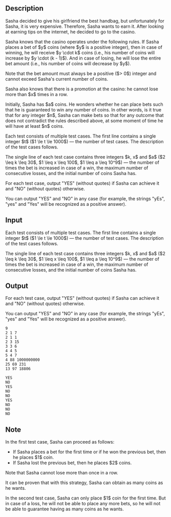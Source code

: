 ## Description

<div><p>Sasha decided to give his girlfriend the best handbag, but unfortunately for Sasha, it is very expensive. Therefore, Sasha wants to earn it. After looking at earning tips on the internet, he decided to go to the casino.</p><p>Sasha knows that the casino operates under the following rules. If Sasha places a bet of $y$ coins (where $y$ is a positive integer), then in case of winning, he will receive $y \cdot k$ coins (i.e., his number of coins will increase by $y \cdot (k - 1)$). And in case of losing, he will lose the entire bet amount (i.e., his number of coins will decrease by $y$).</p><p>Note that the bet amount must always be a positive ($&gt; 0$) integer and cannot exceed Sasha's current number of coins.</p><p>Sasha also knows that there is a promotion at the casino: he cannot lose more than $x$ times in a row.</p><p>Initially, Sasha has $a$ coins. He wonders whether he can place bets such that he is guaranteed to win any number of coins. In other words, is it true that for any integer $n$, Sasha can make bets so that for any outcome that does not contradict the rules described above, at some moment of time he will have at least $n$ coins.</p></div><div class="input-specification"><p>Each test consists of multiple test cases. The first line contains a single integer $t$ ($1 \le t \le 1000$) — the number of test cases. The description of the test cases follows.</p><p>The single line of each test case contains three integers $k, x$ and $a$ ($2 \leq k \leq 30$, $1 \leq x \leq 100$, $1 \leq a \leq 10^9$) — the number of times the bet is increased in case of a win, the maximum number of consecutive losses, and the initial number of coins Sasha has.</p></div><div class="output-specification"><p>For each test case, output "<span class="tex-font-style-tt">YES</span>" (without quotes) if Sasha can achieve it and "<span class="tex-font-style-tt">NO</span>" (without quotes) otherwise.</p><p>You can output "<span class="tex-font-style-tt">YES</span>" and "<span class="tex-font-style-tt">NO</span>" in any case (for example, the strings "<span class="tex-font-style-tt">yEs</span>", "<span class="tex-font-style-tt">yes</span>" and "<span class="tex-font-style-tt">Yes</span>" will be recognized as a positive answer).</p></div>

## Input

<p>Each test consists of multiple test cases. The first line contains a single integer $t$ ($1 \le t \le 1000$) — the number of test cases. The description of the test cases follows.</p><p>The single line of each test case contains three integers $k, x$ and $a$ ($2 \leq k \leq 30$, $1 \leq x \leq 100$, $1 \leq a \leq 10^9$) — the number of times the bet is increased in case of a win, the maximum number of consecutive losses, and the initial number of coins Sasha has.</p>

## Output

<p>For each test case, output "<span class="tex-font-style-tt">YES</span>" (without quotes) if Sasha can achieve it and "<span class="tex-font-style-tt">NO</span>" (without quotes) otherwise.</p><p>You can output "<span class="tex-font-style-tt">YES</span>" and "<span class="tex-font-style-tt">NO</span>" in any case (for example, the strings "<span class="tex-font-style-tt">yEs</span>", "<span class="tex-font-style-tt">yes</span>" and "<span class="tex-font-style-tt">Yes</span>" will be recognized as a positive answer).</p>





```input1|2,4,6,8,10
9
2 1 7
2 1 1
2 3 15
3 3 6
4 4 5
5 4 7
4 88 1000000000
25 69 231
13 97 18806
```




```output1
YES
NO
YES
NO
NO
YES
NO
NO
NO
```



## Note

<p>In the first test case, Sasha can proceed as follows:</p><ul><li> If Sasha places a bet for the first time or if he won the previous bet, then he places $1$ coin.</li><li> If Sasha lost the previous bet, then he places $2$ coins.</li></ul><p>Note that Sasha cannot lose more than once in a row.</p><p>It can be proven that with this strategy, Sasha can obtain as many coins as he wants.</p><p>In the second test case, Sasha can only place $1$ coin for the first time. But in case of a loss, he will not be able to place any more bets, so he will not be able to guarantee having as many coins as he wants.</p>
